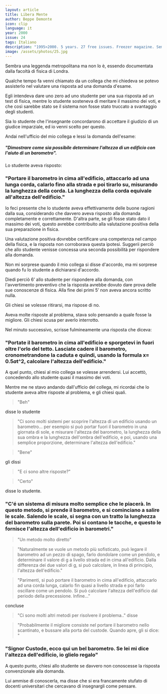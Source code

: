 ```yaml
---
layout: article
title: Libera Mente
author: Beppe Demonte
icon: clip
language: it
year: 2000
issue: 24
tags: Italiano
description: "1995>2000. 5 years. 27 free issues. Freezer magazine. Sembra una leggenda metropolitana ma non lo è, essendo documentata dalla facoltà di fisica di Londra. Qualche tempo fa venni chiamato da un collega che mi chiedeva se potevo assisterlo nel valutare una risposta ad una domanda d'esame."
image: /assets/photos/25.jpg
---
```


Sembra una leggenda metropolitana ma non lo è, essendo documentata dalla facoltà di fisica di Londra.

Qualche tempo fa venni chiamato da un collega che mi chiedeva se potevo assisterlo nel valutare una risposta ad una domanda d'esame.

Egli intendeva dare uno zero ad uno studente per una sua risposta ad un test di fisica, mentre lo studente sosteneva di meritare il massimo dei voti, e che così sarebbe stato se il sistema non fosse stato truccato a svantaggio degli studenti.

Sia lo studente che l'insegnante concordarono di accettare il giudizio di un giudice imparziale, ed io venni scelto per questo.

Andai nell'ufficio del mio collega e lessi la domanda dell'esame:

##### "Dimostrare come sia possibile determinare l'altezza di un edificio con l'aiuto di un barometro".

Lo studente aveva risposto:  

### "Portare il barometro in cima all'edificio, attaccarlo ad una lunga corda, calarlo fino alla strada e poi tirarlo su, misurando la lunghezza della corda. La lunghezza della corda equivale all'altezza dell'edificio."

Io feci presente che lo studente aveva effettivamente delle buone ragioni dalla sua, considerando che davvero aveva risposto alla domanda completamente e correttamente. D'altra parte, se gli fosse stato dato il massimo dei voti, questo avrebbe contribuito alla valutazione positiva della sua preparazione in fisica.

Una valutazione positiva dovrebbe certificare una competenza nel campo della fisica, e la risposta non corroborava questa ipotesi. Suggerii perciò che allo studente venisse concessa una seconda possibilità per rispondere alla domanda.

Non mi sorprese quando il mio collega si disse d'accordo, ma mi sorprese quando fu lo studente a dichiararsi d'accordo.

Diedi perciò 6’ allo studente per rispondere alla domanda, con l'avvertimento preventivo che la risposta avrebbe dovuto dare prova delle sue conoscenze di fisica. Alla fine dei primi 5’ non aveva ancora scritto nulla.

Gli chiesi se volesse ritirarsi, ma rispose di no.

Aveva molte risposte al problema, stava solo pensando a quale fosse la migliore.
Gli chiesi scusa per averlo interrotto.

Nel minuto successivo, scrisse fulmineamente una risposta che diceva:

### "Portate il barometro in cima all'edificio e sporgetevi in fuori oltre l'orlo del tetto. Lasciate cadere il barometro, cronometrandone la caduta e quindi, usando la formula x= 0.5*a*t^2, calcolare l'altezza dell'edificio."

A quel punto, chiesi al mio collega se volesse arrendersi. Lui accettò, concedendo allo studente quasi il massimo dei voti.

Mentre me ne stavo andando dall'ufficio del collega, mi ricordai che lo studente aveva altre risposte al problema, e gli chiesi quali.

>"Beh"

disse lo studente

>"Ci sono molti sistemi per scoprire l'altezza di un edificio usando un barometro... per esempio si può portar fuori il barometro in una giornata di sole, e misurare l'altezza del barometro, la lunghezza della sua ombra e la lunghezza dell'ombra dell'edificio, e poi, usando una semplice proporzione, determinare l'altezza dell'edificio."

>"Bene"

gli dissi

>"E ci sono altre risposte?"

>"Certo"

disse lo studente.

### "C'é un sistema di misura molto semplice che le piacerà. In questo metodo, si prende il barometro, e si cominciano a salire le scale. Salendo le scale, si segna con un tratto la lunghezza del barometro sulla parete. Poi si contano le tacche, e questo le fornisce l'altezza dell'edificio in barometri."

>"Un metodo molto diretto"

>"Naturalmente se vuole un metodo più sofisticato, può legare il barometro ad un pezzo di spago, farlo dondolare come un pendolo, e determinare il valore di g a livello strada ed in cima all'edificio. Dalla differenza dei due valori di g, si può calcolare, in linea di principio, l'altezza dell'edificio."

>"Parimenti, si può portare il barometro in cima all'edificio, attaccarlo ad una corda lunga, calarlo fin quasi a livello strada e poi farlo oscillare come un pendolo. Si può calcolare l'altezza dell'edificio dal periodo della precessione. Infine..."

concluse

>"Ci sono molti altri metodi per risolvere il problema.." disse

>"Probabilmente il migliore consiste nel portare il barometro nello scantinato, e bussare alla porta del custode. Quando apre, gli si dice: "



### "Signor Custode, ecco qui un bel barometro. Se lei mi dice l'altezza dell'edificio, io glielo regalo"

A questo punto, chiesi allo studente se davvero non conoscesse la risposta convenzionale alla domanda.

Lui ammise di conoscerla, ma disse che si era francamente stufato di docenti universitari che cercavano di insegnargli come pensare.
